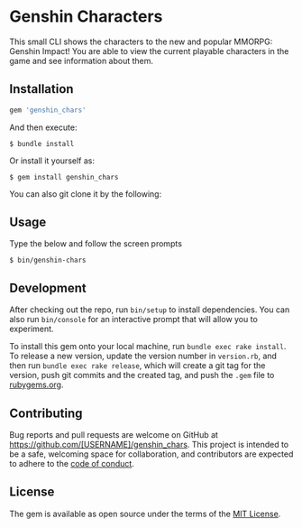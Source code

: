 # Genshin Characters

This small CLI shows the characters to the new and popular MMORPG: Genshin Impact! You are able to view the current playable characters in the game and see information about them.

## Installation

```ruby
gem 'genshin_chars'
```

And then execute:

    $ bundle install

Or install it yourself as:

    $ gem install genshin_chars

You can also git clone it by the following:

## Usage

Type the below and follow the screen prompts

    $ bin/genshin-chars

## Development

After checking out the repo, run `bin/setup` to install dependencies. You can also run `bin/console` for an interactive prompt that will allow you to experiment.

To install this gem onto your local machine, run `bundle exec rake install`. To release a new version, update the version number in `version.rb`, and then run `bundle exec rake release`, which will create a git tag for the version, push git commits and the created tag, and push the `.gem` file to [rubygems.org](https://rubygems.org).

## Contributing

Bug reports and pull requests are welcome on GitHub at https://github.com/[USERNAME]/genshin_chars. This project is intended to be a safe, welcoming space for collaboration, and contributors are expected to adhere to the [code of conduct](https://github.com/[USERNAME]/genshin_chars/blob/master/CODE_OF_CONDUCT.md).

## License

The gem is available as open source under the terms of the [MIT License](https://opensource.org/licenses/MIT).
